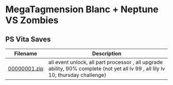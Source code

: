 # MegaTagmension Blanc + Neptune VS Zombies

## PS Vita Saves

| Filename | Description |
|----------|-------------|
| [00000001.zip](00000001.zip) | all event unlock, all part processor , all upgrade ability, 90% complete (not yet all lv 99 , all lily lv 10, thursday challenge)  |
